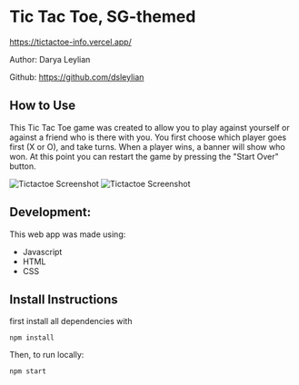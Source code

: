 # Tic Tac Toe, SG-themed 

https://tictactoe-info.vercel.app/

Author: Darya Leylian

Github: https://github.com/dsleylian
<br />

## How to Use

This Tic Tac Toe game was created to allow you to play against yourself or against a friend who is there with you. You first choose which player goes first (X or O), and take turns. When a player wins, a banner will show who won. At this point you can restart the game by pressing the "Start Over" button.

![Tictactoe Screenshot](src/images/tictactoe-screenshot1.png)
![Tictactoe Screenshot](src/images/tictactoe-screenshot2.png)
## Development:

This web app was made using:
- Javascript
- HTML
- CSS

## Install Instructions

first install all dependencies with
```
npm install
````
Then, to run locally:
```
npm start
```